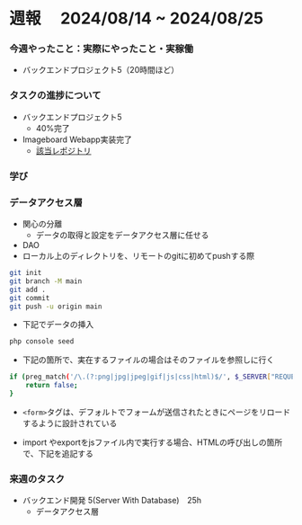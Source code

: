 # 週報　 2024/08/14 ~ 2024/08/25

### 今週やったこと：実際にやったこと・実稼働

- バックエンドプロジェクト5（20時間ほど）

### タスクの進捗について

- バックエンドプロジェクト5 
  - 40%完了
- Imageboard Webapp実装完了
  - [該当レポジトリ](https://github.com/wtbtabuo/ImageboardWebapp)
### 学び
### **データアクセス層**

- 関心の分離
    - データの取得と設定をデータアクセス層に任せる
- DAO
- ローカル上のディレクトリを、リモートのgitに初めてpushする際

```bash
git init
git branch -M main
git add .
git commit 
git push -u origin main
```

- 下記でデータの挿入

```bash
php console seed
```

- 下記の箇所で、実在するファイルの場合はそのファイルを参照しに行く

```bash
if (preg_match('/\.(?:png|jpg|jpeg|gif|js|css|html)$/', $_SERVER["REQUEST_URI"])) {
    return false;
}
```

- `<form>`タグは、デフォルトでフォームが送信されたときにページをリロードするように設計されている

- import やexportをjsファイル内で実行する場合、HTMLの呼び出しの箇所で、下記を追記する

### 来週のタスク

- バックエンド開発 5(Server With Database)　25h
  - データアクセス層
